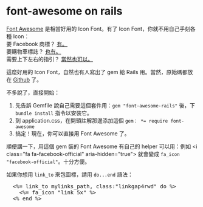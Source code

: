 # font-awesome on rails

<p><a href="http://fontawesome.io/">Font Awesome</a> 是相當好用的 Icon Font。有了 Icon Font，你就不用自己手刻各種 Icon：<br>
要 Facebook 商標？ <a href="http://fontawesome.io/icon/facebook-official/">有。</a><br>
要購物車標誌？ <a href="http://fontawesome.io/icon/shopping-cart/">也有。</a><br>
需要上下左右的指引？ <a href="http://fontawesome.io/icon/arrow-up/">當然也可以。</a></p>

<p>這麼好用的 Icon Font，自然也有人寫出了 gem 給 Rails 用。當然，原始碼都放在 <a href="https://github.com/bokmann/font-awesome-rails">Github</a> 了。</p>

<p>不多說了，直接開始：</p>

<ol>
	<li>先告訴 Gemfile 說自己需要這個套件用：<code>gem "font-awesome-rails"</code> 後，下 <code>bundle install</code> 指令以安裝它。</li>
	<li>到 application.css，在開頭註解那邊添加這個 <code>gem： *= require font-awesome</code>
</li>
	<li>搞定！現在，你可以直接用 Font Awesome 了。</li>
</ol>

<p>順便講一下，用這個 gem 裝的 Font Awesome 有自己的 helper 可以用：例如 &lt;i class="fa fa-facebook-official" aria-hidden="true"&gt; 就會變成 <code>fa_icon "facebook-official"</code>。十分方便。</p>

<p>如果你想用 <code>link_to</code> 來包圖標，請用 <code>do...end</code> 語法：</p>
<pre>
  &lt;%= link_to mylinks_path, class:"linkgap4rwd" do %&gt;
    &lt;%= fa_icon "link 5x" %&gt;
  &lt;% end %&gt;
</pre>